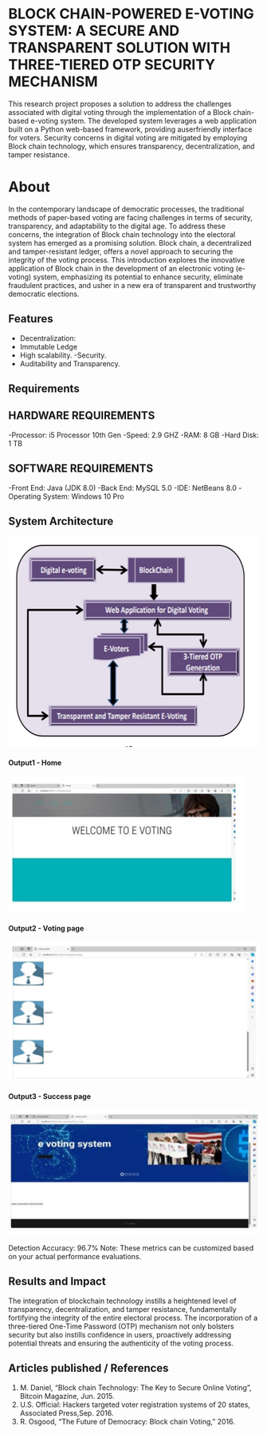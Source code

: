 # BLOCK CHAIN-POWERED E-VOTING SYSTEM: A SECURE AND TRANSPARENT SOLUTION WITH THREE-TIERED OTP SECURITY MECHANISM
This research project proposes a solution to address the challenges associated with digital voting through the implementation of a Block chain-based e-voting system. The developed system leverages a web application built on a Python web-based framework, providing auserfriendly interface for voters. Security concerns in digital voting are mitigated by employing Block chain technology, which ensures transparency, decentralization, and tamper resistance. 
# About
In the contemporary landscape of democratic processes, the traditional methods of paper-based voting are facing challenges in terms of security, transparency, and adaptability to the digital age. To address these concerns, the integration of Block chain technology into the electoral system has emerged as a promising solution. Block chain, a decentralized and tamper-resistant ledger, offers a novel approach to securing the integrity of the voting process. This introduction explores the innovative application of Block chain in the development of an electronic voting (e-voting) system, emphasizing its potential to enhance security, eliminate fraudulent practices, and usher in a new era of transparent and trustworthy democratic elections.
## Features
<!--List the features of the project as shown below-->
- Decentralization:
- Immutable Ledge
- High scalability.
-Security.
- Auditability and Transparency.
## Requirements
<!--List the requirements of the project as shown below-->
## HARDWARE REQUIREMENTS
-Processor: i5 Processor 10th Gen
-Speed: 2.9 GHZ
-RAM: 8 GB
-Hard Disk: 1 TB
 
## SOFTWARE REQUIREMENTS
-Front End: Java (JDK 8.0)
-Back End: MySQL 5.0
-IDE: NetBeans 8.0
-Operating System: Windows 10 Pro
## System Architecture
<!--Embed the system architecture diagram as shown below-->

![Screenshot 2023-11-25 133637](https://github.com/PriyaVenkat19/Final-year-project/blob/main/assets/system%20architecture.jpeg)
<!--Embed the Output picture at respective places as shown below as shown below-->
#### Output1 - Home

![Screenshot 2023-11-25 134037](https://github.com/PriyaVenkat19/Final-year-project/blob/main/assets/output1.jpeg)

#### Output2 - Voting page
![Screenshot 2023-11-25 134253](https://github.com/PriyaVenkat19/Final-year-project/blob/main/assets/output2.jpeg)

#### Output3 - Success page
![Screenshot 2023-11-25 134253](https://github.com/PriyaVenkat19/Final-year-project/blob/main/assets/output3.jpeg)

Detection Accuracy: 96.7%
Note: These metrics can be customized based on your actual performance evaluations.


## Results and Impact
<!--Give the results and impact as shown below-->
The integration of blockchain technology instills a heightened level of transparency, decentralization, and tamper resistance, fundamentally fortifying the integrity of the entire electoral process. The incorporation of a three-tiered One-Time Password (OTP) mechanism not only bolsters security but also instills confidence in users, proactively addressing potential threats and ensuring the authenticity of the voting process. 


## Articles published / References
1. M. Daniel, “Block chain Technology: The Key to Secure Online Voting”, Bitcoin Magazine, Jun. 2015.
2. U.S. Official: Hackers targeted voter registration systems of 20 states, Associated Press,Sep. 2016.
3. R. Osgood, “The Future of Democracy: Block chain Voting,” 2016.












